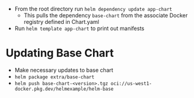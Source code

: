 

- From the root directory run `helm dependency update app-chart`
  - This pulls the dependency `base-chart` from the associate Docker registry defined in Chart.yaml
- Run `helm template app-chart` to print out manifests

# Updating Base Chart
- Make necessary updates to base chart
- `helm package extra/base-chart`
- `helm push base-chart-<version>.tgz oci://us-west1-docker.pkg.dev/helmexample/helm-base`
